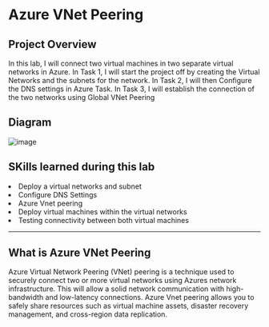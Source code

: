 <h1>Azure VNet Peering</h1>

<h2>Project Overview</h2>


<p>In this lab, I will connect two virtual machines in two separate virtual networks in Azure. In Task 1, I will start the project off by creating the Virtual Networks and the subnets for the network. In Task 2, I will then Configure the DNS settings in Azure Task. In Task 3, I will establish the connection of the two networks using Global VNet Peering</p>

<h2>Diagram</h2>

![image](https://github.com/vladimirpierre/Azure_VNet_Peering/assets/63518876/b2f53ca1-54a5-491d-82bc-b0ea661593e9)

<h2>SKills learned during this lab</h2>

<li>Deploy a virtual networks and subnet</li>
<li>Configure DNS Settings </li>
<li>Azure Vnet peering</li>
<li>Deploy virtual machines within the virtual networks</li>
<li>Testing connectivity between both virtual machines</li>

-------------------------------------------------

<h2>What is Azure VNet Peering </h2>

<p>Azure Virtual Network Peering (VNet) peering is a technique used to securely connect two or more virtual networks using Azures network infrastructure. This will allow a solid network communication with high-bandwidth and low-latency connections. Azure Vnet peering allows you to safely share resources such as virtual machine assets, disaster recovery management, and cross-region data replication.  </p>


